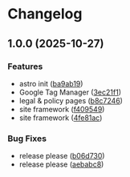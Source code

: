 # Changelog

## 1.0.0 (2025-10-27)


### Features

* astro init ([ba9ab19](https://github.com/BigBeautifulBoycott/site/commit/ba9ab19892ba2a0952919f49532df31564785fde))
* Google Tag Manager ([3ec21f1](https://github.com/BigBeautifulBoycott/site/commit/3ec21f1455867e412666f9dc18ad55cad93d4d22))
* legal & policy pages ([b8c7246](https://github.com/BigBeautifulBoycott/site/commit/b8c7246e2e47fcb92df3115da6e9411e2a5e29ce))
* site framework ([f409549](https://github.com/BigBeautifulBoycott/site/commit/f4095497ed5a21fccadd336fc703d5020480209d))
* site framework ([4fe81ac](https://github.com/BigBeautifulBoycott/site/commit/4fe81ac88ae87f531855e1af919a1d0e5d5e1c7b))


### Bug Fixes

* release please ([b06d730](https://github.com/BigBeautifulBoycott/site/commit/b06d730d5d60baf4295e132515a335932c140e60))
* release please ([aebabc8](https://github.com/BigBeautifulBoycott/site/commit/aebabc8a7ee75616f690b1ea8aa89f37aeb98ac6))
